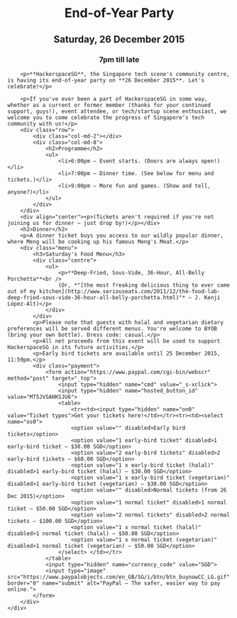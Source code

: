 <style>
	.hsg-header {
		padding: 150px;
		background-image: url('/imgs/bussorahfwl.jpg');
		background-position: 0% 50%;
	}

	.centre {
		text-align: center;        
	}

	h1, h2, h3 {
		text-align: center;
	}

	.menu {
		width: 75%;
		margin: 0 auto 20px auto;
		padding: 15px 20px;
		background-color: #eee;
		border: 2px solid;
		border-color: #eee #ccc #ccc #eee;
	}

	.payment {
		width: 50%;
		margin: 0 auto 0 auto;
		padding: 15px 20px;
		background-color: #eee;
		border: 2px solid;
		border-color: #eee #ccc #ccc #eee;
	}

	.payment td {
		font-family: Helvetica, sans-serif;
		font-size: 1.5em;
		font-weight: bold;
		text-align: center;
	}

	.payment [name=submit] {
		display: block; 
		margin: auto; 
		padding: 20px 0 0 0;
	}

	.payment table {
		margin-left: auto; 		
		margin-right: auto; 		
	}

</style>
</style>

<div class="row">
	<div class="col-md-2"></div>
	<div class="col-md-8">
		<h1>End-of-Year Party</h1>
		<h2>Saturday, 26 December 2015</h2>
		<h3>7pm till late</h3>

		<p>**HackerspaceSG**, the Singapore tech scene's community centre, is having its end-of-year party on **26 December 2015**. Let's celebrate!</p>

		<p>If you've ever been a part of HackerspaceSG in some way, whether as a current or former member (thanks for your continued support, guys!), event attendee, or tech/startup scene enthusiast, we welcome you to come celebrate the progress of Singapore's tech community with us!</p>
		<div class="row">
			<div class="col-md-2"></div>
			<div class="col-md-8">
				<h2>Programme</h2>
				<ul>
					<li>6:00pm — Event starts. (Doors are always open!)</li>
					<li>7:00pm — Dinner time. (See below for menu and tickets.)</li>
					<li>9:00pm — More fun and games. (Show and tell, anyone?)</li>
				</ul>
			</div>
		</div>
		<div align="center"><p>(Tickets aren't required if you're not joining us for dinner — just drop by!)</p></div>
		<h2>Dinner</h2>
		<p>A dinner ticket buys you access to our wildly popular dinner, where Meng will be cooking up his famous Meng's Meat.</p>
		<div class="menu">
			<h3>Saturday's Food Menu</h3>
			<div class="centre">
				<ul>
					<p>**Deep-Fried, Sous-Vide, 36-Hour, All-Belly Porchetta**<br />
					(Or, *"[the most freaking delicious thing to ever come out of my kitchen](http://www.seriouseats.com/2011/12/the-food-lab-deep-fried-sous-vide-36-hour-all-belly-porchetta.html)"* — J. Kenji López-Alt)</p>
				</div>
			</div>
			<p>Please note that guests with halal and vegetarian dietary preferences will be served different menus. You're welcome to BYOB (bring your own bottle). Dress code: casual.</p>
			<p>All net proceeds from this event will be used to support HackerspaceSG in its future activities.</p>
			<p>Early bird tickets are available until 25 December 2015, 11:59pm.</p>
			<div class="payment">
				<form action="https://www.paypal.com/cgi-bin/webscr" method="post" target="_top">
					<input type="hidden" name="cmd" value="_s-xclick">
					<input type="hidden" name="hosted_button_id" value="MT5JVSAHKSJU6">
					<table>
						<tr><td><input type="hidden" name="on0" value="Ticket types">Get your tickets here!</td></tr><tr><td><select name="os0">
						<option value="" disabled>Early bird tickets</option>
						<option value="1 early-bird ticket" disabled>1 early-bird ticket — $30.00 SGD</option>
						<option value="2 early-bird tickets" disabled>2 early-bird tickets — $60.00 SGD</option>
						<option value="1 x early-bird ticket (halal)" disabled>1 early-bird ticket (halal) — $30.00 SGD</option>
						<option value="1 x early-bird ticket (vegetarian)" disabled>1 early-bird ticket (vegetarian) — $30.00 SGD</option>
						<option value="" disabled>Normal tickets (from 26 Dec 2015)</option>
						<option value="1 normal ticket" disabled>1 normal ticket — $50.00 SGD</option>
						<option value="2 normal tickets" disabled>2 normal tickets — $100.00 SGD</option>
						<option value="1 x normal ticket (halal)" disabled>1 normal ticket (halal) — $50.00 SGD</option>
						<option value="1 x normal ticket (vegetarian)" disabled>1 normal ticket (vegetarian) — $50.00 SGD</option>
					</select> </td></tr>
				</table>
				<input type="hidden" name="currency_code" value="SGD">
				<input type="image" src="https://www.paypalobjects.com/en_GB/SG/i/btn/btn_buynowCC_LG.gif" border="0" name="submit" alt="PayPal – The safer, easier way to pay online.">
			</form>
		</div>
	</div>
</div>
